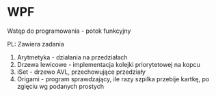 # WPF
Wstęp do programowania - potok funkcyjny

PL:
Zawiera zadania
1) Arytmetyka - działania na przedziałach
2) Drzewa lewicowe - implementacja kolejki priorytetowej na kopcu
3) iSet - drzewo AVL, przechowujące przedziały
4) Origami - program sprawdzający, ile razy szpilka przebije kartkę, po zgięciu wg podanych prostych
